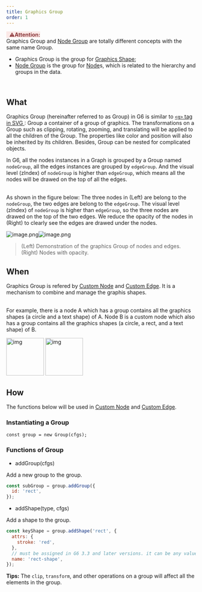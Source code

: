 ```yaml
---
title: Graphics Group
order: 1
---
```


<span style="background-color: rgb(251, 233, 231); color: rgb(139, 53, 56)"> &nbsp;&nbsp;<strong>⚠️Attention:</strong> </span> <br />Graphics Group and [Node Group](/en/docs/manual/middle/nodeGroup) are totally different concepts with the same name Group.

- Graphics Group is the group for [Graphics Shape](/en/docs/manual/middle/keyconcept/shape-keyshape);
- [Node Group](/en/docs/manual/middle/nodeGroup) is the group for [Node](/en/docs/manual/middle/elements/nodes/defaultNode)s, which is related to the hierarchy and groups in the data.

<br />

## What

Graphics Group (hereinafter referred to as Group) in G6 is similar to <a href='https://developer.mozilla.org/zh-CN/docs/Web/SVG/Element/g' target='_blank'> `<g>` tag in SVG </a>: Group a container of a group of graphics. The transformations on a Group such as clipping, rotating, zooming, and translating will be applied to all the children of the Group. The properties like color and position will also be inherited by its children. Besides, Group can be nested for complicated objects.

In G6, all the nodes instances in a Graph is grouped by a Group named `nodeGroup`, all the edges instances are grouped by `edgeGroup`. And the visual level (zIndex) of `nodeGroup` is higher than `edgeGroup`, which means all the nodes will be drawed on the top of all the edges.

<br />As shown in the figure below: The three nodes in (Left) are belong to the `nodeGroup`, the two edges are belong to the `edgeGroup`. The visual level (zIndex) of `nodeGroup` is higher than `edgeGroup`, so the three nodes are drawed on the top of the two edges. We reduce the opacity of the nodes in (Right) to clearly see the edges are drawed under the nodes.<br />

![image.png](https://gw.alipayobjects.com/mdn/rms_f8c6a0/afts/img/A*oqKUSoRWMrcAAAAAAAAAAABkARQnAQ)![image.png](https://gw.alipayobjects.com/mdn/rms_f8c6a0/afts/img/A*cudnTqD-g_4AAAAAAAAAAABkARQnAQ)

> (Left) Demonstration of the graphics Group of nodes and edges. (Right) Nodes with opacity.

## When

Graphics Group is refered by [Custom Node](/en/docs/manual/advanced/custom-node) and [Custom Edge](/en/docs/manual/advanced/custom-edge). It is a mechanism to combine and manage the graphis shapes.

<br />For example, there is a node A which has a group contains all the graphics shapes (a circle and a text shape) of A. Node B is a custom node which also has a group contains all the graphics shapes (a circle, a rect, and a text shape) of B.<br />

<img src='https://gw.alipayobjects.com/mdn/rms_f8c6a0/afts/img/A*GnVoSIGkXhsAAAAAAAAAAABkARQnAQ' alt='img' width='100'/>
<img src='https://gw.alipayobjects.com/mdn/rms_f8c6a0/afts/img/A*iQXZTZCX9LEAAAAAAAAAAABkARQnAQ' alt='img' width='100'/>

<br />

## How

The functions below will be used in [Custom Node](/en/docs/manual/advanced/custom-node) and [Custom Edge](/en/docs/manual/advanced/custom-edge).

### Instantiating a Group

```
const group = new Group(cfgs);
```

### Functions of Group

- addGroup(cfgs)

Add a new group to the group.

```javascript
const subGroup = group.addGroup({
  id: 'rect',
});
```

- addShape(type, cfgs)

Add a shape to the group.

```javascript
const keyShape = group.addShape('rect', {
  attrs: {
    stroke: 'red',
  },
  // must be assigned in G6 3.3 and later versions. it can be any value you want
  name: 'rect-shape',
});
```

**Tips:** The `clip`, `transform`, and other operations on a group will affect all the elements in the group.
